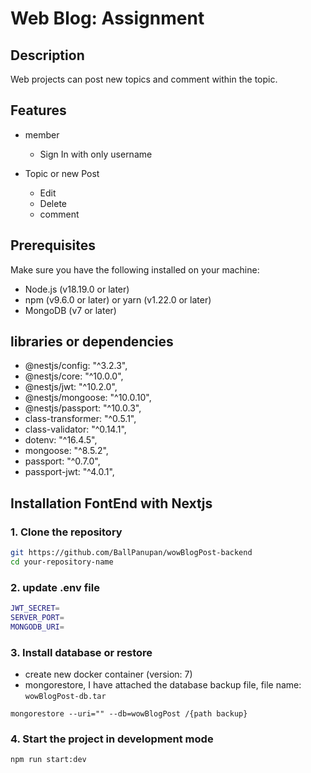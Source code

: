 # Web Blog: Assignment

## Description

Web projects can post new topics and comment within the topic.


## Features

- member 
  - Sign In with only username

- Topic or new Post
  - Edit 
  - Delete
  - comment


## Prerequisites

Make sure you have the following installed on your machine:

- Node.js (v18.19.0 or later)
- npm (v9.6.0 or later) or yarn (v1.22.0 or later)
- MongoDB (v7 or later)

## libraries or dependencies
- @nestjs/config: "^3.2.3",
- @nestjs/core: "^10.0.0",
- @nestjs/jwt: "^10.2.0",
- @nestjs/mongoose: "^10.0.10",
- @nestjs/passport: "^10.0.3",
- class-transformer: "^0.5.1",
- class-validator: "^0.14.1",
- dotenv: "^16.4.5",
- mongoose: "^8.5.2",
- passport: "^0.7.0",
- passport-jwt: "^4.0.1",

## Installation FontEnd with Nextjs

### 1. Clone the repository

```bash
git https://github.com/BallPanupan/wowBlogPost-backend
cd your-repository-name
```

### 2. update .env file 
```bash
JWT_SECRET=
SERVER_PORT=
MONGODB_URI=
```

### 3. Install database or restore
  - create new docker container (version: 7)
  - mongorestore, I have attached the database backup file, file name: `wowBlogPost-db.tar`

```
mongorestore --uri="" --db=wowBlogPost /{path backup}

```

### 4. Start the project in development mode
```
npm run start:dev                                                
```